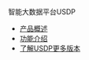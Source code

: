 <div class="sidebar_title icon_"> 智能大数据平台USDP </div>   



* [产品概述](usdpdc/1.1.x/README)
* [功能介绍](usdpdc/1.1.x/release_notes)
* [了解USDP更多版本](/usdpdc/version_list)

